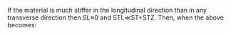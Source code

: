 If the material is much stiffer in the longitudinal direction than in any transverse direction then SL≈0 and STL≪ST+STZ. Then, when the above becomes: